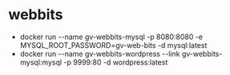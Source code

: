 # webbits

- docker run --name gv-webbits-mysql -p 8080:8080 -e MYSQL_ROOT_PASSWORD=gv-web-bits -d mysql:latest
- docker run --name gv-webbits-wordpress --link gv-webbits-mysql:mysql -p 9999:80 -d wordpress:latest
